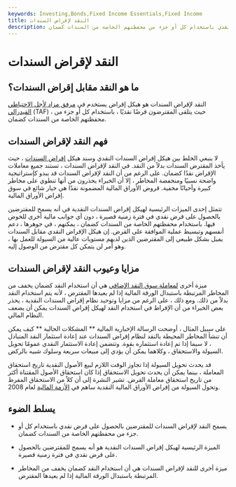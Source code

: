 ```yaml
---
keywords: Investing,Bonds,Fixed Income Essentials,Fixed Income
title: النقد لإقراض السندات
description: يسمح النقد لإقراض السندات للمقترضين بالحصول على قرض نقدي باستخدام كل أو جزء من محفظتهم الخاصة من السندات كضمان.
---
```


# النقد لإقراض السندات
## ما هو النقد مقابل إقراض السندات؟

النقد لإقراض السندات هو هيكل إقراض يستخدم في [مرفق مزاد لأجل الاحتياطي الفيدرالي](/term-auction-facility) (TAF) ، حيث يتلقى المقترضون قرضًا نقديًا ، باستخدام كل أو جزء من محفظتهم الخاصة من السندات كضمان.

## فهم النقد لإقراض السندات

لا ينبغي الخلط بين هيكل إقراض السندات النقدي وسند هيكل [إقراض السندات](/bondforbondlending) ، حيث يأخذ المقترض السندات بدلاً من النقد. في النقد لإقراض السندات ، تستند جميع معاملات الإقراض نقدًا كضمان. على الرغم من أن النقد لإقراض السندات قد يبدو كإستراتيجية واضحة نسبيًا ومنخفضة المخاطر ، إلا أن الخبراء يحذرون من أنها تنطوي على مخاطر كبيرة وأحيانًا مخفية. قروض الأوراق المالية المضمونة نقدًا هي خيار شائع في سوق إقراض الأوراق المالية.

تتمثل إحدى الميزات الرئيسية لهيكل إقراض السندات النقدية في أنه يسمح للمقترضين بالحصول على قرض نقدي في فترة زمنية قصيرة ، دون أي جوانب مالية أخرى للخوض فيها. باستخدام محفظتهم الخاصة من السندات كضمان ، يمكنهم ، في جوهرها ، دعم أنفسهم وتبسيط عملية الموافقة على القرض. إن هيكل الإقراض النقدي مقابل السندات يميل بشكل طبيعي إلى المقترضين الذين لديهم مستويات عالية من السيولة للعمل بها ، وهو أمر لن يتمكن كل مقترض من الوصول إليه.

## مزايا وعيوب النقد لإقراض السندات

ميزة أخرى [لمعاملة سوق النقد الإضافي](/cash-collateral) هي أن استخدام النقد كضمان يخفف من المخاطر المرتبطة باستبدال الورقة المالية إذا لم يعيدها المقترض ، لأنه يتم استخدام النقد بدلاً من ذلك. ومع ذلك ، على الرغم من مزايا وتوحيد نظام إقراض السندات النقدية ، يحذر بعض الخبراء من أن الإفراط في استخدام النقد لهيكل إقراض السندات يمكن أن يضعف النظام المالي.

على سبيل المثال ، أوضحت الرسالة الإخبارية المالية ** المشكلات الحالية ** كيف يمكن أن تنشأ المخاطر المحيطة بالنقد لنظام إقراض السندات عند إعادة استثمار النقد المتبادل ، لا سيما إذا تم إعادة استثماره بقوة. وتتضمن إعادة الاستثمار النقدي عمومًا تحويل السيولة والاستحقاق ، وكلاهما يمكن أن يؤدي إلى مبيعات سريعة وسلوك شبيه بالركض.

قد يحدث تحويل السيولة إذا تجاوز الوقت اللازم لبيع الأصول النقدية تاريخ استحقاق المعاملة ، بينما يمكن أن يحدث تحويل الاستحقاق إذا كان استحقاق الأصول المقتناة أكثر من تاريخ استحقاق معاملة القرض. تشير النشرة إلى أن كلاً من الاستحقاق المفرط وتحول السيولة من إقراض الأوراق المالية النقدية ساهم في [الأزمة المالية](/financial-crisis) لعام 2008.

## يسلط الضوء

- يسمح النقد لإقراض السندات للمقترضين بالحصول على قرض نقدي باستخدام كل أو جزء من محفظتهم الخاصة من السندات كضمان.

- الميزة الرئيسية لهيكل إقراض السندات النقدية هو أنه يسمح للمقترضين بالحصول على قرض نقدي في فترة زمنية قصيرة.

- ميزة أخرى للنقد لإقراض السندات هي أن استخدام النقد كضمان يخفف من المخاطر المرتبطة باستبدال الورقة المالية إذا لم يعيدها المقترض.

